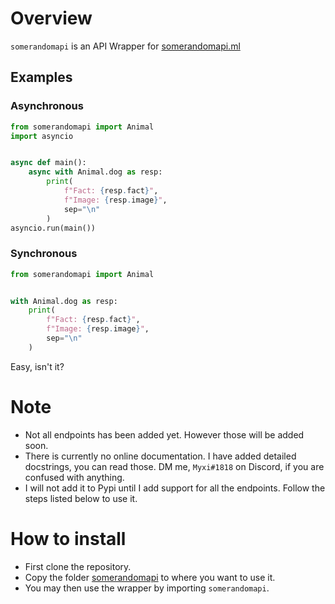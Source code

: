 # Overview

`somerandomapi` is an API Wrapper for [somerandomapi.ml](https://somerandomapi.ml/)

## Examples

### Asynchronous

```py
from somerandomapi import Animal
import asyncio


async def main():
    async with Animal.dog as resp:
        print(
            f"Fact: {resp.fact}",
            f"Image: {resp.image}",
            sep="\n"
        )
asyncio.run(main())
```

### Synchronous

```py
from somerandomapi import Animal


with Animal.dog as resp:
    print(
        f"Fact: {resp.fact}",
        f"Image: {resp.image}",
        sep="\n"
    )
```
Easy, isn't it?

# Note
- Not all endpoints has been added yet. However those will be added soon.
- There is currently no online documentation. I have added detailed docstrings, you can read those. DM me, `Myxi#1818` on Discord, if you are confused with anything.
- I will not add it to Pypi until I add support for all the endpoints. Follow the steps listed below to use it.

# How to install
- First clone the repository.
- Copy the folder [somerandomapi](/somerandomapi) to where you want to use it.
- You may then use the wrapper by importing `somerandomapi`.
